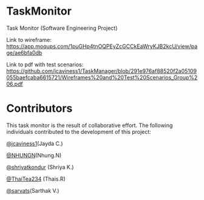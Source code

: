 # TaskMonitor
Task Monitor (Software Engineering Project) 


Link to wireframe: https://app.moqups.com/1puGHp4tnOQPEyZcGCCkEaWryKJB2kcU/view/page/ae6bfa0db

Link to pdf with test scenarios: https://github.com/jcaviness1/TaskManager/blob/291e976af88520f2a05109055baefcaba6615721/Wireframes%20and%20Test%20Scenarios_Group%206.pdf


# Contributors

This task monitor is the result of collaborative effort. The following individuals contributed to the development of this project:

[@jcaviness1](https://github.com/jcaviness1)(Jayda C.)

[@NHUNGN](https://github.com/NHUNGN)(Nhung.N)

[@shriyatkondur](https://github.com/shriyatkondur) (Shriya K.)

[@ThaiTea234](https://github.com/ThaiTea234) (Thais.R)

[@sarvats](https://github.com/sarvats)(Sarthak V.)

